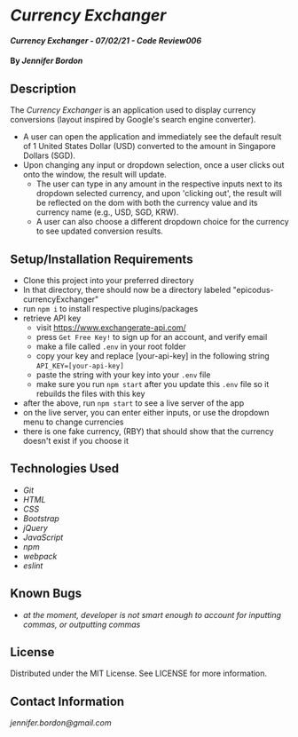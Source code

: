 # _Currency Exchanger_

#### _Currency Exchanger - 07/02/21 - Code Review006_

#### By _**Jennifer Bordon**_

## Description
The _Currency Exchanger_ is an application used to display currency conversions (layout inspired by Google's search engine converter). 
- A user can open the application and immediately see the default result of 1 United States Dollar (USD) converted to the amount in Singapore Dollars (SGD). 
- Upon changing any input or dropdown selection, once a user clicks out onto the window, the result will update. 
  - The user can type in any amount in the respective inputs next to its dropdown selected currency, and upon 'clicking out', the result will be reflected on the dom with both the currency value and its currency name (e.g., USD, SGD, KRW). 
  - A user can also choose a different dropdown choice for the currency to see updated conversion results. 

## Setup/Installation Requirements
* Clone this project into your preferred directory
* In that directory, there should now be a directory labeled "epicodus-currencyExchanger"
* run `npm i` to install respective plugins/packages
* retrieve API key
  - visit https://www.exchangerate-api.com/ 
  - press `Get Free Key!` to sign up for an account, and verify email
  - make a file called `.env` in your root folder
  - copy your key and replace [your-api-key] in the following string `API_KEY=[your-api-key]`
  - paste the string with your key into your `.env` file
  - make sure you run `npm start` after you update this `.env` file so it rebuilds the files with this key
* after the above, run `npm start` to see a live server of the app
* on the live server, you can enter either inputs, or use the dropdown menu to change currencies
* there is one fake currency, (RBY) that should show that the currency doesn't exist if you choose it

## Technologies Used

* _Git_
* _HTML_
* _CSS_ 
* _Bootstrap_
* _jQuery_
* _JavaScript_
* _npm_
* _webpack_
* _eslint_
## Known Bugs

* _at the moment, developer is not smart enough to account for inputting commas, or outputting commas_

## License

Distributed under the MIT License. See LICENSE for more information.


## Contact Information

_jennifer.bordon@gmail.com_